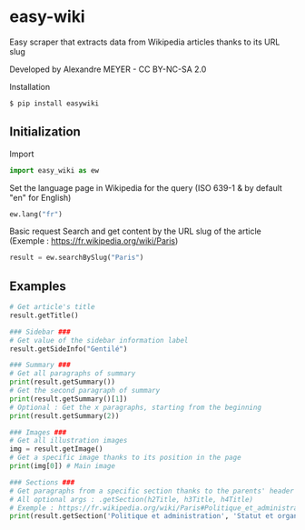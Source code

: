 # easy-wiki

Easy scraper that extracts data from Wikipedia articles thanks to its URL slug

Developed by Alexandre MEYER - CC BY-NC-SA 2.0

Installation

```python
$ pip install easywiki
```

## Initialization

Import
```python
import easy_wiki as ew
```

Set the language page in Wikipedia for the query
(ISO 639-1 & by default "en" for English)
```python
ew.lang("fr")
```

Basic request
Search and get content by the URL slug of the article
(Exemple : https://fr.wikipedia.org/wiki/Paris)

```python
result = ew.searchBySlug("Paris")
```
## Examples

```python
# Get article's title
result.getTitle()
```

```python
### Sidebar ###
# Get value of the sidebar information label
result.getSideInfo("Gentilé")
```

```python
### Summary ###
# Get all paragraphs of summary
print(result.getSummary())
# Get the second paragraph of summary
print(result.getSummary()[1])
# Optional : Get the x paragraphs, starting from the beginning
print(result.getSummary(2))
```

```python
### Images ###
# Get all illustration images
img = result.getImage()
# Get a specific image thanks to its position in the page
print(img[0]) # Main image
```

```python
### Sections ###
# Get paragraphs from a specific section thanks to the parents' header title
# All optional args : .getSection(h2Title, h3Title, h4Title)
# Exemple : https://fr.wikipedia.org/wiki/Paris#Politique_et_administration
print(result.getSection('Politique et administration', 'Statut et organisation administrative', 'Historique')[0])
```